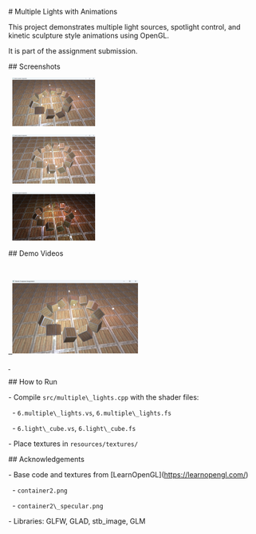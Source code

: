 \# Multiple Lights with Animations 



This project demonstrates multiple light sources, spotlight control, and kinetic sculpture style animations using OpenGL.  

It is part of the assignment submission.



\## Screenshots

<p>

&nbsp; <img src="screenshots/shot1.png" width="33%">

&nbsp; <img src="screenshots/shot2.png" width="33%">

&nbsp; <img src="screenshots/shot3.png" width="33%">

</p>



\## Demo Videos

<p>

&nbsp; <a href="videos/video1.mp4?raw=1">

&nbsp;   <img src="screenshots/shot1.png" width="50%">

&nbsp; </a>

</p>



\## How to Run



\- Compile `src/multiple\_lights.cpp` with the shader files:

&nbsp; - `6.multiple\_lights.vs`, `6.multiple\_lights.fs`

&nbsp; - `6.light\_cube.vs`, `6.light\_cube.fs`

\- Place textures in `resources/textures/`



\## Acknowledgements



\- Base code and textures from \[LearnOpenGL](https://learnopengl.com/)

&nbsp; - `container2.png`

&nbsp; - `container2\_specular.png`

\- Libraries: GLFW, GLAD, stb\_image, GLM



